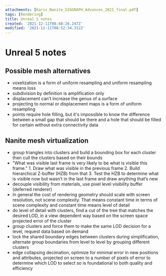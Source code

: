 ```yaml
---
attachments: [Karis_Nanite_SIGGRAPH_Advances_2021_final.pdf]
tags: [Rendering]
title: Unreal 5 notes
created: '2021-12-11T08:48:26.247Z'
modified: '2021-12-11T08:52:34.312Z'
---
```


# Unreal 5 notes

## Possible mesh alternatives
- voxelization is a form of uniform resampling and uniform resampling means loss
- subdivision by definition is amplification only
- displacement can’t increase the genus of a surface
- projecting to normal or displacement maps is a form of uniform resampling
- points require hole filling, but it's impossible to know the difference between a small gap that should be there and a hole that should be filled for certain without extra connectivity data

## Nanite mesh virtualization
- group triangles into clusters and build a bounding box for each cluster then cull the clusters based on their bounds
- "What was visible last frame is very likely to be what is visible this frame." 1. Draw what was visible in the previous frame 2. Build hierarchical Z-buffer (HZB) from that 3. Test the HZB to determine what is visible now but wasn’t in the last frame and draw anything that’s new
- decouple visibility from materials, use pixel level visibility buffer (deferred renderer)
- In general the cost of rendering geometry should scale with screen resolution, not scene complexity. That means constant time in terms of scene complexity and constant time means 
level of detail
- do level of detail with clusters, find a cut of the tree that matches the desired LOD, in a view dependent way based on the screen space projected error of the cluster
- group clusters and force them to make the same LOD decision for a level, request data based on demand
- lock the shared boundary edges between clusters during simplification, alternate group boundaries from level to level by grouping different clusters
- edge collapsing decimation, optimize for minimal error in new positions and attributes, projected on screen to a number of pixels of error to determine which LOD to select so is foundational to both quality and efficiency

